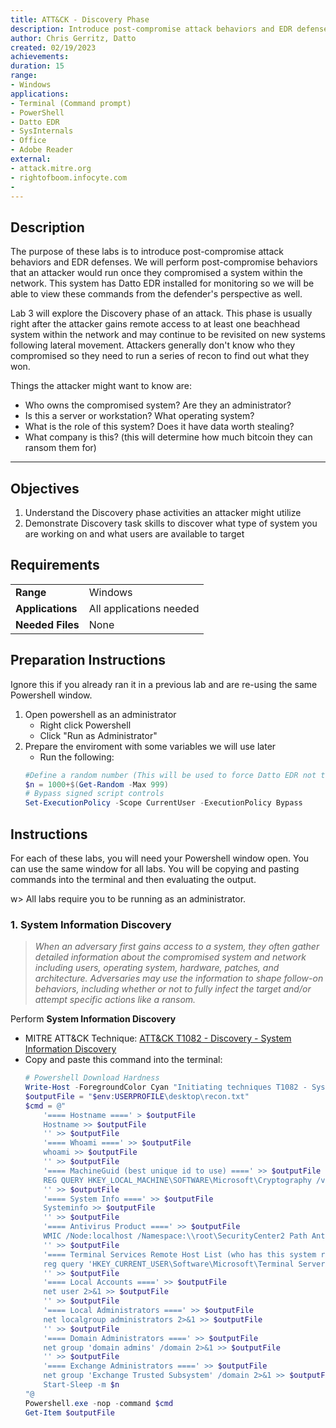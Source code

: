 ```yaml
---
title: ATT&CK - Discovery Phase
description: Introduce post-compromise attack behaviors and EDR defenses
author: Chris Gerritz, Datto
created: 02/19/2023
achievements:
duration: 15
range:
- Windows
applications:
- Terminal (Command prompt)
- PowerShell
- Datto EDR
- SysInternals
- Office
- Adobe Reader
external:
- attack.mitre.org
- rightofboom.infocyte.com
- 
---
```


## Description

The purpose of these labs is to introduce post-compromise attack behaviors and EDR defenses. We will perform post-compromise behaviors that an attacker would run once they compromised a system within the network.  This system has Datto EDR installed for monitoring so we will be able to view these commands from the defender's perspective as well.

Lab 3 will explore the Discovery phase of an attack. This phase is usually right after the attacker gains remote access to at least one beachhead system within the network and may continue to be revisited on new systems following lateral movement. Attackers generally don't know who they compromised so they need to run a series of recon to find out what they won.

Things the attacker might want to know are:

- Who owns the compromised system? Are they an administrator?
- Is this a server or workstation? What operating system?
- What is the role of this system? Does it have data worth stealing?
- What company is this? (this will determine how much bitcoin they can ransom them for)


<!--
The virtual machine has some dummy users and software to mimic a specific type of workstation that might be found in a business enviroment:

Dummy users:
- Joe from Accounting: 
  - `net user joe Password1! /ADD /FULLNAME:"Joe - Accounting'`
- Samson from Accounting
  - `net user samson Password1! /ADD /FULLNAME:"Samson - Accounting'`
- Brenda from IT
  - `net user brenda Password1! /ADD /FULLNAME:"Brenda - IT Helpdesk'`

Add some dummy software that might be found on an accountant's workstation:
- Office
- Adobe Reader
-->

---

## Objectives
<!--
- List all objectives for this lab
- Need at least three objectives
- Use blooms taxonomy verbs: KNOWLEDGE,UNDERSTAND, APPLY, ANALYZE, EVALUATE, CREATE
- https://www.teachthought.com/critical-thinking/blooms-taxonomy-verbs-2/
-->
1. Understand the Discovery phase activities an attacker might utilize
2. Demonstrate Discovery task skills to discover what type of system you are working on and what users are available to target
   

## Requirements

|                  |                             |
|------------------|-----------------------------|
| **Range**        | Windows |
| **Applications** | All applications needed     |
| **Needed Files** | None |


## Preparation Instructions

Ignore this if you already ran it in a previous lab and are re-using the same Powershell window.

1. Open powershell as an administrator
	- Right click Powershell
	- Click "Run as Administrator"
2. Prepare the enviroment with some variables we will use later
	- Run the following:
	```PowerShell
	#Define a random number (This will be used to force Datto EDR not to deduplicate repeated commands during testing)
	$n = 1000+$(Get-Random -Max 999)
	# Bypass signed script controls
	Set-ExecutionPolicy -Scope CurrentUser -ExecutionPolicy Bypass
	```


## Instructions

For each of these labs, you will need your Powershell window open. You can use the same window for all labs. You will be copying and pasting commands into the terminal and then evaluating the output.

w> All labs require you to be running as an administrator. 


### 1. System Information Discovery
> *When an adversary first gains access to a system, they often gather detailed information about the compromised system and network including users, operating system, hardware, patches, and architecture. Adversaries may use the information to shape follow-on behaviors, including whether or not to fully infect the target and/or attempt specific actions like a ransom.*
> 

Perform **System Information Discovery** 
- MITRE ATT&CK Technique: [ATT&CK T1082 - Discovery - System Information Discovery](https://attack.mitre.org/techniques/T1082)
- Copy and paste this command into the terminal:
	```PowerShell
	# Powershell Download Hardness
	Write-Host -ForegroundColor Cyan "Initiating techniques T1082 - System Information Discovery"
	$outputFile = "$env:USERPROFILE\desktop\recon.txt"
	$cmd = @"
		'==== Hostname ====' > $outputFile
		Hostname >> $outputFile
		'' >> $outputFile
		'==== Whoami ====' >> $outputFile
		whoami >> $outputFile
		'' >> $outputFile
		'==== MachineGuid (best unique id to use) ====' >> $outputFile
		REG QUERY HKEY_LOCAL_MACHINE\SOFTWARE\Microsoft\Cryptography /v MachineGuid >> $outputFile
		'' >> $outputFile
		'==== System Info ====' >> $outputFile
		Systeminfo >> $outputFile
		'' >> $outputFile
		'==== Antivirus Product ====' >> $outputFile
		WMIC /Node:localhost /Namespace:\\root\SecurityCenter2 Path AntiVirusProduct Get displayName,pathToSignedProductExe,pathToSignedReportingExe,productState 2>&1 >> $outputFile
		'' >> $outputFile
		'==== Terminal Services Remote Host List (who has this system remoted into?) ====' >> $outputFile
		reg query 'HKEY_CURRENT_USER\Software\Microsoft\Terminal Server Client\Default' 2>&1 >> $outputFile
		'' >> $outputFile
		'==== Local Accounts ====' >> $outputFile
		net user 2>&1 >> $outputFile
		'' >> $outputFile
		'==== Local Administrators ====' >> $outputFile
		net localgroup administrators 2>&1 >> $outputFile 
		'' >> $outputFile
		'==== Domain Administrators ====' >> $outputFile
		net group 'domain admins' /domain 2>&1 >> $outputFile 
		'' >> $outputFile
		'==== Exchange Administrators ====' >> $outputFile
		net group 'Exchange Trusted Subsystem' /domain 2>&1 >> $outputFile  
		Start-Sleep -m $n
	"@
	Powershell.exe -nop -command $cmd
	Get-Item $outputFile
	```
